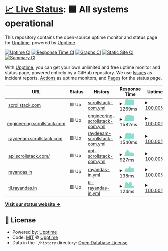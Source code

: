 # [📈 Live Status](https://rayandas.github.io/uptime): <!--live status--> **🟩 All systems operational**

This repository contains the open-source uptime monitor and status page for [Upptime](https://upptime.js.org), powered by [Upptime](https://github.com/upptime/upptime).

[![Uptime CI](https://github.com/koj-co/upptime/workflows/Uptime%20CI/badge.svg)](https://github.com/koj-co/upptime/actions?query=workflow%3A%22Uptime+CI%22)
[![Response Time CI](https://github.com/koj-co/upptime/workflows/Response%20Time%20CI/badge.svg)](https://github.com/koj-co/upptime/actions?query=workflow%3A%22Response+Time+CI%22)
[![Graphs CI](https://github.com/koj-co/upptime/workflows/Graphs%20CI/badge.svg)](https://github.com/koj-co/upptime/actions?query=workflow%3A%22Graphs+CI%22)
[![Static Site CI](https://github.com/koj-co/upptime/workflows/Static%20Site%20CI/badge.svg)](https://github.com/koj-co/upptime/actions?query=workflow%3A%22Static+Site+CI%22)
[![Summary CI](https://github.com/koj-co/upptime/workflows/Summary%20CI/badge.svg)](https://github.com/koj-co/upptime/actions?query=workflow%3A%22Summary+CI%22)

With [Upptime](https://upptime.js.org), you can get your own unlimited and free uptime monitor and status page, powered entirely by a GitHub repository. We use [Issues](https://github.com/upptime/upptime/issues) as incident reports, [Actions](https://github.com/upptime/upptime/actions) as uptime monitors, and [Pages](https://uptime) for the status page.

<!--start: status pages-->
<!-- This summary is generated by Upptime (https://github.com/upptime/upptime) -->
<!-- Do not edit this manually, your changes will be overwritten -->
<!-- prettier-ignore -->
| URL | Status | History | Response Time | Uptime |
| --- | ------ | ------- | ------------- | ------ |
| <img alt="" src="https://favicons.githubusercontent.com/www.scrollstack.com" height="13"> [scrollstack.com](https://www.scrollstack.com/) | 🟩 Up | [scrollstack-com.yml](https://github.com/rayandas/uptime/commits/master/history/scrollstack-com.yml) | <details><summary><img alt="Response time graph" src="./graphs/scrollstack-com/response-time-week.png" height="20"> 1269ms</summary><br><a href="https://rayandas.github.io/uptime/history/scrollstack-com"><img alt="Response time 1252" src="https://img.shields.io/endpoint?url=https%3A%2F%2Fraw.githubusercontent.com%2Frayandas%2Fuptime%2Fmaster%2Fapi%2Fscrollstack-com%2Fresponse-time.json"></a><br><a href="https://rayandas.github.io/uptime/history/scrollstack-com"><img alt="24-hour response time 1295" src="https://img.shields.io/endpoint?url=https%3A%2F%2Fraw.githubusercontent.com%2Frayandas%2Fuptime%2Fmaster%2Fapi%2Fscrollstack-com%2Fresponse-time-day.json"></a><br><a href="https://rayandas.github.io/uptime/history/scrollstack-com"><img alt="7-day response time 1269" src="https://img.shields.io/endpoint?url=https%3A%2F%2Fraw.githubusercontent.com%2Frayandas%2Fuptime%2Fmaster%2Fapi%2Fscrollstack-com%2Fresponse-time-week.json"></a><br><a href="https://rayandas.github.io/uptime/history/scrollstack-com"><img alt="30-day response time 1252" src="https://img.shields.io/endpoint?url=https%3A%2F%2Fraw.githubusercontent.com%2Frayandas%2Fuptime%2Fmaster%2Fapi%2Fscrollstack-com%2Fresponse-time-month.json"></a><br><a href="https://rayandas.github.io/uptime/history/scrollstack-com"><img alt="1-year response time 1252" src="https://img.shields.io/endpoint?url=https%3A%2F%2Fraw.githubusercontent.com%2Frayandas%2Fuptime%2Fmaster%2Fapi%2Fscrollstack-com%2Fresponse-time-year.json"></a></details> | <details><summary><a href="https://rayandas.github.io/uptime/history/scrollstack-com">100.00%</a></summary><a href="https://rayandas.github.io/uptime/history/scrollstack-com"><img alt="All-time uptime 100.00%" src="https://img.shields.io/endpoint?url=https%3A%2F%2Fraw.githubusercontent.com%2Frayandas%2Fuptime%2Fmaster%2Fapi%2Fscrollstack-com%2Fuptime.json"></a><br><a href="https://rayandas.github.io/uptime/history/scrollstack-com"><img alt="24-hour uptime 100.00%" src="https://img.shields.io/endpoint?url=https%3A%2F%2Fraw.githubusercontent.com%2Frayandas%2Fuptime%2Fmaster%2Fapi%2Fscrollstack-com%2Fuptime-day.json"></a><br><a href="https://rayandas.github.io/uptime/history/scrollstack-com"><img alt="7-day uptime 100.00%" src="https://img.shields.io/endpoint?url=https%3A%2F%2Fraw.githubusercontent.com%2Frayandas%2Fuptime%2Fmaster%2Fapi%2Fscrollstack-com%2Fuptime-week.json"></a><br><a href="https://rayandas.github.io/uptime/history/scrollstack-com"><img alt="30-day uptime 100.00%" src="https://img.shields.io/endpoint?url=https%3A%2F%2Fraw.githubusercontent.com%2Frayandas%2Fuptime%2Fmaster%2Fapi%2Fscrollstack-com%2Fuptime-month.json"></a><br><a href="https://rayandas.github.io/uptime/history/scrollstack-com"><img alt="1-year uptime 100.00%" src="https://img.shields.io/endpoint?url=https%3A%2F%2Fraw.githubusercontent.com%2Frayandas%2Fuptime%2Fmaster%2Fapi%2Fscrollstack-com%2Fuptime-year.json"></a></details>
| <img alt="" src="https://favicons.githubusercontent.com/engineering.scrollstack.com" height="13"> [engineering.scrollstack.com](https://engineering.scrollstack.com/) | 🟩 Up | [engineering-scrollstack-com.yml](https://github.com/rayandas/uptime/commits/master/history/engineering-scrollstack-com.yml) | <details><summary><img alt="Response time graph" src="./graphs/engineering-scrollstack-com/response-time-week.png" height="20"> 1582ms</summary><br><a href="https://rayandas.github.io/uptime/history/engineering-scrollstack-com"><img alt="Response time 1558" src="https://img.shields.io/endpoint?url=https%3A%2F%2Fraw.githubusercontent.com%2Frayandas%2Fuptime%2Fmaster%2Fapi%2Fengineering-scrollstack-com%2Fresponse-time.json"></a><br><a href="https://rayandas.github.io/uptime/history/engineering-scrollstack-com"><img alt="24-hour response time 1603" src="https://img.shields.io/endpoint?url=https%3A%2F%2Fraw.githubusercontent.com%2Frayandas%2Fuptime%2Fmaster%2Fapi%2Fengineering-scrollstack-com%2Fresponse-time-day.json"></a><br><a href="https://rayandas.github.io/uptime/history/engineering-scrollstack-com"><img alt="7-day response time 1582" src="https://img.shields.io/endpoint?url=https%3A%2F%2Fraw.githubusercontent.com%2Frayandas%2Fuptime%2Fmaster%2Fapi%2Fengineering-scrollstack-com%2Fresponse-time-week.json"></a><br><a href="https://rayandas.github.io/uptime/history/engineering-scrollstack-com"><img alt="30-day response time 1558" src="https://img.shields.io/endpoint?url=https%3A%2F%2Fraw.githubusercontent.com%2Frayandas%2Fuptime%2Fmaster%2Fapi%2Fengineering-scrollstack-com%2Fresponse-time-month.json"></a><br><a href="https://rayandas.github.io/uptime/history/engineering-scrollstack-com"><img alt="1-year response time 1558" src="https://img.shields.io/endpoint?url=https%3A%2F%2Fraw.githubusercontent.com%2Frayandas%2Fuptime%2Fmaster%2Fapi%2Fengineering-scrollstack-com%2Fresponse-time-year.json"></a></details> | <details><summary><a href="https://rayandas.github.io/uptime/history/engineering-scrollstack-com">100.00%</a></summary><a href="https://rayandas.github.io/uptime/history/engineering-scrollstack-com"><img alt="All-time uptime 100.00%" src="https://img.shields.io/endpoint?url=https%3A%2F%2Fraw.githubusercontent.com%2Frayandas%2Fuptime%2Fmaster%2Fapi%2Fengineering-scrollstack-com%2Fuptime.json"></a><br><a href="https://rayandas.github.io/uptime/history/engineering-scrollstack-com"><img alt="24-hour uptime 100.00%" src="https://img.shields.io/endpoint?url=https%3A%2F%2Fraw.githubusercontent.com%2Frayandas%2Fuptime%2Fmaster%2Fapi%2Fengineering-scrollstack-com%2Fuptime-day.json"></a><br><a href="https://rayandas.github.io/uptime/history/engineering-scrollstack-com"><img alt="7-day uptime 100.00%" src="https://img.shields.io/endpoint?url=https%3A%2F%2Fraw.githubusercontent.com%2Frayandas%2Fuptime%2Fmaster%2Fapi%2Fengineering-scrollstack-com%2Fuptime-week.json"></a><br><a href="https://rayandas.github.io/uptime/history/engineering-scrollstack-com"><img alt="30-day uptime 100.00%" src="https://img.shields.io/endpoint?url=https%3A%2F%2Fraw.githubusercontent.com%2Frayandas%2Fuptime%2Fmaster%2Fapi%2Fengineering-scrollstack-com%2Fuptime-month.json"></a><br><a href="https://rayandas.github.io/uptime/history/engineering-scrollstack-com"><img alt="1-year uptime 100.00%" src="https://img.shields.io/endpoint?url=https%3A%2F%2Fraw.githubusercontent.com%2Frayandas%2Fuptime%2Fmaster%2Fapi%2Fengineering-scrollstack-com%2Fuptime-year.json"></a></details>
| <img alt="" src="https://favicons.githubusercontent.com/raydeeam.scrollstack.com" height="13"> [raydeeam.scrollstack.com](https://raydeeam.scrollstack.com/) | 🟩 Up | [raydeeam-scrollstack-com.yml](https://github.com/rayandas/uptime/commits/master/history/raydeeam-scrollstack-com.yml) | <details><summary><img alt="Response time graph" src="./graphs/raydeeam-scrollstack-com/response-time-week.png" height="20"> 1540ms</summary><br><a href="https://rayandas.github.io/uptime/history/raydeeam-scrollstack-com"><img alt="Response time 1533" src="https://img.shields.io/endpoint?url=https%3A%2F%2Fraw.githubusercontent.com%2Frayandas%2Fuptime%2Fmaster%2Fapi%2Fraydeeam-scrollstack-com%2Fresponse-time.json"></a><br><a href="https://rayandas.github.io/uptime/history/raydeeam-scrollstack-com"><img alt="24-hour response time 1552" src="https://img.shields.io/endpoint?url=https%3A%2F%2Fraw.githubusercontent.com%2Frayandas%2Fuptime%2Fmaster%2Fapi%2Fraydeeam-scrollstack-com%2Fresponse-time-day.json"></a><br><a href="https://rayandas.github.io/uptime/history/raydeeam-scrollstack-com"><img alt="7-day response time 1540" src="https://img.shields.io/endpoint?url=https%3A%2F%2Fraw.githubusercontent.com%2Frayandas%2Fuptime%2Fmaster%2Fapi%2Fraydeeam-scrollstack-com%2Fresponse-time-week.json"></a><br><a href="https://rayandas.github.io/uptime/history/raydeeam-scrollstack-com"><img alt="30-day response time 1533" src="https://img.shields.io/endpoint?url=https%3A%2F%2Fraw.githubusercontent.com%2Frayandas%2Fuptime%2Fmaster%2Fapi%2Fraydeeam-scrollstack-com%2Fresponse-time-month.json"></a><br><a href="https://rayandas.github.io/uptime/history/raydeeam-scrollstack-com"><img alt="1-year response time 1533" src="https://img.shields.io/endpoint?url=https%3A%2F%2Fraw.githubusercontent.com%2Frayandas%2Fuptime%2Fmaster%2Fapi%2Fraydeeam-scrollstack-com%2Fresponse-time-year.json"></a></details> | <details><summary><a href="https://rayandas.github.io/uptime/history/raydeeam-scrollstack-com">100.00%</a></summary><a href="https://rayandas.github.io/uptime/history/raydeeam-scrollstack-com"><img alt="All-time uptime 100.00%" src="https://img.shields.io/endpoint?url=https%3A%2F%2Fraw.githubusercontent.com%2Frayandas%2Fuptime%2Fmaster%2Fapi%2Fraydeeam-scrollstack-com%2Fuptime.json"></a><br><a href="https://rayandas.github.io/uptime/history/raydeeam-scrollstack-com"><img alt="24-hour uptime 100.00%" src="https://img.shields.io/endpoint?url=https%3A%2F%2Fraw.githubusercontent.com%2Frayandas%2Fuptime%2Fmaster%2Fapi%2Fraydeeam-scrollstack-com%2Fuptime-day.json"></a><br><a href="https://rayandas.github.io/uptime/history/raydeeam-scrollstack-com"><img alt="7-day uptime 100.00%" src="https://img.shields.io/endpoint?url=https%3A%2F%2Fraw.githubusercontent.com%2Frayandas%2Fuptime%2Fmaster%2Fapi%2Fraydeeam-scrollstack-com%2Fuptime-week.json"></a><br><a href="https://rayandas.github.io/uptime/history/raydeeam-scrollstack-com"><img alt="30-day uptime 100.00%" src="https://img.shields.io/endpoint?url=https%3A%2F%2Fraw.githubusercontent.com%2Frayandas%2Fuptime%2Fmaster%2Fapi%2Fraydeeam-scrollstack-com%2Fuptime-month.json"></a><br><a href="https://rayandas.github.io/uptime/history/raydeeam-scrollstack-com"><img alt="1-year uptime 100.00%" src="https://img.shields.io/endpoint?url=https%3A%2F%2Fraw.githubusercontent.com%2Frayandas%2Fuptime%2Fmaster%2Fapi%2Fraydeeam-scrollstack-com%2Fuptime-year.json"></a></details>
| <img alt="" src="https://favicons.githubusercontent.com/api.scrollstack.com" height="13"> [api.scrollstack.com/](https://api.scrollstack.com/api/w/echo/uptime) | 🟩 Up | [api-scrollstack-com.yml](https://github.com/rayandas/uptime/commits/master/history/api-scrollstack-com.yml) | <details><summary><img alt="Response time graph" src="./graphs/api-scrollstack-com/response-time-week.png" height="20"> 927ms</summary><br><a href="https://rayandas.github.io/uptime/history/api-scrollstack-com"><img alt="Response time 932" src="https://img.shields.io/endpoint?url=https%3A%2F%2Fraw.githubusercontent.com%2Frayandas%2Fuptime%2Fmaster%2Fapi%2Fapi-scrollstack-com%2Fresponse-time.json"></a><br><a href="https://rayandas.github.io/uptime/history/api-scrollstack-com"><img alt="24-hour response time 789" src="https://img.shields.io/endpoint?url=https%3A%2F%2Fraw.githubusercontent.com%2Frayandas%2Fuptime%2Fmaster%2Fapi%2Fapi-scrollstack-com%2Fresponse-time-day.json"></a><br><a href="https://rayandas.github.io/uptime/history/api-scrollstack-com"><img alt="7-day response time 927" src="https://img.shields.io/endpoint?url=https%3A%2F%2Fraw.githubusercontent.com%2Frayandas%2Fuptime%2Fmaster%2Fapi%2Fapi-scrollstack-com%2Fresponse-time-week.json"></a><br><a href="https://rayandas.github.io/uptime/history/api-scrollstack-com"><img alt="30-day response time 932" src="https://img.shields.io/endpoint?url=https%3A%2F%2Fraw.githubusercontent.com%2Frayandas%2Fuptime%2Fmaster%2Fapi%2Fapi-scrollstack-com%2Fresponse-time-month.json"></a><br><a href="https://rayandas.github.io/uptime/history/api-scrollstack-com"><img alt="1-year response time 932" src="https://img.shields.io/endpoint?url=https%3A%2F%2Fraw.githubusercontent.com%2Frayandas%2Fuptime%2Fmaster%2Fapi%2Fapi-scrollstack-com%2Fresponse-time-year.json"></a></details> | <details><summary><a href="https://rayandas.github.io/uptime/history/api-scrollstack-com">100.00%</a></summary><a href="https://rayandas.github.io/uptime/history/api-scrollstack-com"><img alt="All-time uptime 100.00%" src="https://img.shields.io/endpoint?url=https%3A%2F%2Fraw.githubusercontent.com%2Frayandas%2Fuptime%2Fmaster%2Fapi%2Fapi-scrollstack-com%2Fuptime.json"></a><br><a href="https://rayandas.github.io/uptime/history/api-scrollstack-com"><img alt="24-hour uptime 100.00%" src="https://img.shields.io/endpoint?url=https%3A%2F%2Fraw.githubusercontent.com%2Frayandas%2Fuptime%2Fmaster%2Fapi%2Fapi-scrollstack-com%2Fuptime-day.json"></a><br><a href="https://rayandas.github.io/uptime/history/api-scrollstack-com"><img alt="7-day uptime 100.00%" src="https://img.shields.io/endpoint?url=https%3A%2F%2Fraw.githubusercontent.com%2Frayandas%2Fuptime%2Fmaster%2Fapi%2Fapi-scrollstack-com%2Fuptime-week.json"></a><br><a href="https://rayandas.github.io/uptime/history/api-scrollstack-com"><img alt="30-day uptime 100.00%" src="https://img.shields.io/endpoint?url=https%3A%2F%2Fraw.githubusercontent.com%2Frayandas%2Fuptime%2Fmaster%2Fapi%2Fapi-scrollstack-com%2Fuptime-month.json"></a><br><a href="https://rayandas.github.io/uptime/history/api-scrollstack-com"><img alt="1-year uptime 100.00%" src="https://img.shields.io/endpoint?url=https%3A%2F%2Fraw.githubusercontent.com%2Frayandas%2Fuptime%2Fmaster%2Fapi%2Fapi-scrollstack-com%2Fuptime-year.json"></a></details>
| <img alt="" src="https://favicons.githubusercontent.com/rayandas.in" height="13"> [rayandas.in](https://rayandas.in) | 🟩 Up | [rayandas-in.yml](https://github.com/rayandas/uptime/commits/master/history/rayandas-in.yml) | <details><summary><img alt="Response time graph" src="./graphs/rayandas-in/response-time-week.png" height="20"> 138ms</summary><br><a href="https://rayandas.github.io/uptime/history/rayandas-in"><img alt="Response time 122" src="https://img.shields.io/endpoint?url=https%3A%2F%2Fraw.githubusercontent.com%2Frayandas%2Fuptime%2Fmaster%2Fapi%2Frayandas-in%2Fresponse-time.json"></a><br><a href="https://rayandas.github.io/uptime/history/rayandas-in"><img alt="24-hour response time 180" src="https://img.shields.io/endpoint?url=https%3A%2F%2Fraw.githubusercontent.com%2Frayandas%2Fuptime%2Fmaster%2Fapi%2Frayandas-in%2Fresponse-time-day.json"></a><br><a href="https://rayandas.github.io/uptime/history/rayandas-in"><img alt="7-day response time 138" src="https://img.shields.io/endpoint?url=https%3A%2F%2Fraw.githubusercontent.com%2Frayandas%2Fuptime%2Fmaster%2Fapi%2Frayandas-in%2Fresponse-time-week.json"></a><br><a href="https://rayandas.github.io/uptime/history/rayandas-in"><img alt="30-day response time 122" src="https://img.shields.io/endpoint?url=https%3A%2F%2Fraw.githubusercontent.com%2Frayandas%2Fuptime%2Fmaster%2Fapi%2Frayandas-in%2Fresponse-time-month.json"></a><br><a href="https://rayandas.github.io/uptime/history/rayandas-in"><img alt="1-year response time 122" src="https://img.shields.io/endpoint?url=https%3A%2F%2Fraw.githubusercontent.com%2Frayandas%2Fuptime%2Fmaster%2Fapi%2Frayandas-in%2Fresponse-time-year.json"></a></details> | <details><summary><a href="https://rayandas.github.io/uptime/history/rayandas-in">100.00%</a></summary><a href="https://rayandas.github.io/uptime/history/rayandas-in"><img alt="All-time uptime 100.00%" src="https://img.shields.io/endpoint?url=https%3A%2F%2Fraw.githubusercontent.com%2Frayandas%2Fuptime%2Fmaster%2Fapi%2Frayandas-in%2Fuptime.json"></a><br><a href="https://rayandas.github.io/uptime/history/rayandas-in"><img alt="24-hour uptime 100.00%" src="https://img.shields.io/endpoint?url=https%3A%2F%2Fraw.githubusercontent.com%2Frayandas%2Fuptime%2Fmaster%2Fapi%2Frayandas-in%2Fuptime-day.json"></a><br><a href="https://rayandas.github.io/uptime/history/rayandas-in"><img alt="7-day uptime 100.00%" src="https://img.shields.io/endpoint?url=https%3A%2F%2Fraw.githubusercontent.com%2Frayandas%2Fuptime%2Fmaster%2Fapi%2Frayandas-in%2Fuptime-week.json"></a><br><a href="https://rayandas.github.io/uptime/history/rayandas-in"><img alt="30-day uptime 100.00%" src="https://img.shields.io/endpoint?url=https%3A%2F%2Fraw.githubusercontent.com%2Frayandas%2Fuptime%2Fmaster%2Fapi%2Frayandas-in%2Fuptime-month.json"></a><br><a href="https://rayandas.github.io/uptime/history/rayandas-in"><img alt="1-year uptime 100.00%" src="https://img.shields.io/endpoint?url=https%3A%2F%2Fraw.githubusercontent.com%2Frayandas%2Fuptime%2Fmaster%2Fapi%2Frayandas-in%2Fuptime-year.json"></a></details>
| <img alt="" src="https://favicons.githubusercontent.com/til.rayandas.in" height="13"> [til.rayandas.in](https://til.rayandas.in) | 🟩 Up | [til-rayandas-in.yml](https://github.com/rayandas/uptime/commits/master/history/til-rayandas-in.yml) | <details><summary><img alt="Response time graph" src="./graphs/til-rayandas-in/response-time-week.png" height="20"> 124ms</summary><br><a href="https://rayandas.github.io/uptime/history/til-rayandas-in"><img alt="Response time 123" src="https://img.shields.io/endpoint?url=https%3A%2F%2Fraw.githubusercontent.com%2Frayandas%2Fuptime%2Fmaster%2Fapi%2Ftil-rayandas-in%2Fresponse-time.json"></a><br><a href="https://rayandas.github.io/uptime/history/til-rayandas-in"><img alt="24-hour response time 88" src="https://img.shields.io/endpoint?url=https%3A%2F%2Fraw.githubusercontent.com%2Frayandas%2Fuptime%2Fmaster%2Fapi%2Ftil-rayandas-in%2Fresponse-time-day.json"></a><br><a href="https://rayandas.github.io/uptime/history/til-rayandas-in"><img alt="7-day response time 124" src="https://img.shields.io/endpoint?url=https%3A%2F%2Fraw.githubusercontent.com%2Frayandas%2Fuptime%2Fmaster%2Fapi%2Ftil-rayandas-in%2Fresponse-time-week.json"></a><br><a href="https://rayandas.github.io/uptime/history/til-rayandas-in"><img alt="30-day response time 123" src="https://img.shields.io/endpoint?url=https%3A%2F%2Fraw.githubusercontent.com%2Frayandas%2Fuptime%2Fmaster%2Fapi%2Ftil-rayandas-in%2Fresponse-time-month.json"></a><br><a href="https://rayandas.github.io/uptime/history/til-rayandas-in"><img alt="1-year response time 123" src="https://img.shields.io/endpoint?url=https%3A%2F%2Fraw.githubusercontent.com%2Frayandas%2Fuptime%2Fmaster%2Fapi%2Ftil-rayandas-in%2Fresponse-time-year.json"></a></details> | <details><summary><a href="https://rayandas.github.io/uptime/history/til-rayandas-in">100.00%</a></summary><a href="https://rayandas.github.io/uptime/history/til-rayandas-in"><img alt="All-time uptime 100.00%" src="https://img.shields.io/endpoint?url=https%3A%2F%2Fraw.githubusercontent.com%2Frayandas%2Fuptime%2Fmaster%2Fapi%2Ftil-rayandas-in%2Fuptime.json"></a><br><a href="https://rayandas.github.io/uptime/history/til-rayandas-in"><img alt="24-hour uptime 100.00%" src="https://img.shields.io/endpoint?url=https%3A%2F%2Fraw.githubusercontent.com%2Frayandas%2Fuptime%2Fmaster%2Fapi%2Ftil-rayandas-in%2Fuptime-day.json"></a><br><a href="https://rayandas.github.io/uptime/history/til-rayandas-in"><img alt="7-day uptime 100.00%" src="https://img.shields.io/endpoint?url=https%3A%2F%2Fraw.githubusercontent.com%2Frayandas%2Fuptime%2Fmaster%2Fapi%2Ftil-rayandas-in%2Fuptime-week.json"></a><br><a href="https://rayandas.github.io/uptime/history/til-rayandas-in"><img alt="30-day uptime 100.00%" src="https://img.shields.io/endpoint?url=https%3A%2F%2Fraw.githubusercontent.com%2Frayandas%2Fuptime%2Fmaster%2Fapi%2Ftil-rayandas-in%2Fuptime-month.json"></a><br><a href="https://rayandas.github.io/uptime/history/til-rayandas-in"><img alt="1-year uptime 100.00%" src="https://img.shields.io/endpoint?url=https%3A%2F%2Fraw.githubusercontent.com%2Frayandas%2Fuptime%2Fmaster%2Fapi%2Ftil-rayandas-in%2Fuptime-year.json"></a></details>

<!--end: status pages-->

[**Visit our status website →**](https://rayandas.github.io/uptime)

## 📄 License

- Powered by: [Upptime](https://github.com/upptime/upptime)
- Code: [MIT](./LICENSE) © [Upptime](https://upptime.js.org)
- Data in the `./history` directory: [Open Database License](https://opendatacommons.org/licenses/odbl/1-0/)
